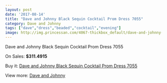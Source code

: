 ```yaml
---
layout: post
date: '2017-08-14'
title: "Dave and Johnny Black Sequin Cocktail Prom Dress 7055"
category: Dave and Johnny
tags: ["dave","dress","beaded","cocktail","evening"]
image: http://img.princessan.com/4067-thickbox_default/dave-and-johnny-black-sequin-cocktail-prom-dress-7055.jpg
---
```

Dave and Johnny Black Sequin Cocktail Prom Dress 7055

On Sales: **$311.4915**
<a href="https://www.princessan.com/en/dave-and-johnny/1875-dave-and-johnny-black-sequin-cocktail-prom-dress-7055.html"><amp-img layout="responsive" width="600" height="600" src="//img.princessan.com/4067-thickbox_default/dave-and-johnny-black-sequin-cocktail-prom-dress-7055.jpg" alt="Dave and Johnny Black Sequin Cocktail Prom Dress 7055 0" /></a>
<a href="https://www.princessan.com/en/dave-and-johnny/1875-dave-and-johnny-black-sequin-cocktail-prom-dress-7055.html"><amp-img layout="responsive" width="600" height="600" src="//img.princessan.com/4068-thickbox_default/dave-and-johnny-black-sequin-cocktail-prom-dress-7055.jpg" alt="Dave and Johnny Black Sequin Cocktail Prom Dress 7055 1" /></a>

Buy it: [Dave and Johnny Black Sequin Cocktail Prom Dress 7055](https://www.princessan.com/en/dave-and-johnny/1875-dave-and-johnny-black-sequin-cocktail-prom-dress-7055.html "Dave and Johnny Black Sequin Cocktail Prom Dress 7055")

View more: [Dave and Johnny](https://www.princessan.com/en/16-dave-and-johnny "Dave and Johnny")